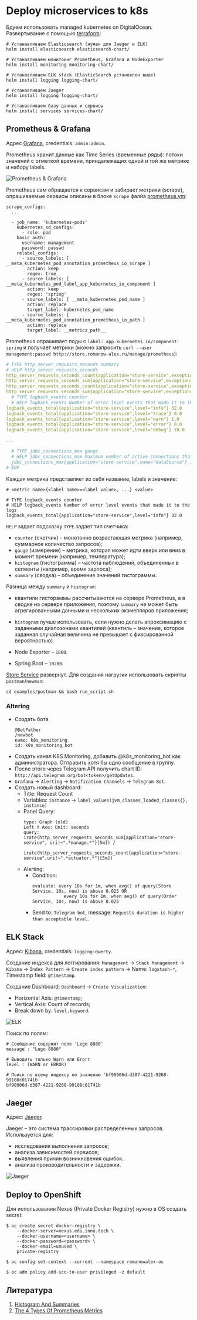# Deploy microservices to k8s

Бдуем использовать managed kubernetes on DigitalOcean. Развертывание с
помощью [terraform](https://github.com/Romanow/ansible-kubernetes):

```shell
# Устанавливаем Elasticsearch (нужен для Jaeger и ELK)
helm install elasticsearch elasticsearch-chart/

# Устанавливаем монитоинг Prometheus, Grafana и NodeExporter
helm install monitoring monitoring-chart/

# Устанавливаем ELK stack (ElasticSearch установлен выше)
helm install logging logging-chart/

# Устанавливаем Jaeger
helm install logging logging-chart/

# Устанавливаем базу данных и сервисы
helm install services services-chart/
```

## Prometheus & Grafana

Адрес [Grafana](https://grafana.romanow-alex.ru/), credentials: `admin:admin`.

Prometheus хранит данные как Time Series (временные ряды): потоки значений с отметкой времени, приндалежащих одной и той
же метрике и набору labels.

![Prometheus & Grafana](images/prometheus_grafana.png)

Prometheus сам обращается к сервисам и забирает метрики (scrape), опрашиваемые сервисы описаны в блоке `scrape`
фалйа [prometheus.ym](monitoring-chart/charts/prometheus/config/prometheus.yml):

```
scrape_configs:
  ...
  
  - job_name: 'kubernetes-pods'
    kubernetes_sd_configs:
      - role: pod
    basic_auth:
      username: management
      password: passwd
    relabel_configs:
      - source_labels: [ __meta_kubernetes_pod_annotation_prometheus_io_scrape ]
        action: keep
        regex: true
      - source_labels: [ __meta_kubernetes_pod_label_app_kubernetes_io_component ]
        action: keep
        regex: 'spring'
      - source_labels: [ __meta_kubernetes_pod_name ]
        action: replace
        target_label: kubernetes_pod_name
      - source_labels: [ __meta_kubernetes_pod_annotation_prometheus_io_path ]
        action: replace
        target_label: __metrics_path__
```

Prometheus опрашивает поды с `label: app.kubernetes.io/component: spring` и получает метрики (можно
запросить `curl --user management:passwd http://store.romanow-alex.ru/manage/prometheus`):

```yaml
# TYPE http_server_requests_seconds summary
# HELP http_server_requests_seconds  
http_server_requests_seconds_count{application="store-service",exception="None",method="GET",outcome="CLIENT_ERROR",status="401",uri="root"} 1.0
http_server_requests_seconds_sum{application="store-service",exception="None",method="GET",outcome="CLIENT_ERROR",status="401",uri="root"} 0.003124419
http_server_requests_seconds_count{application="store-service",exception="None",method="GET",outcome="SUCCESS",status="200",uri="/manage/prometheus"} 38.0
http_server_requests_seconds_sum{application="store-service",exception="None",method="GET",outcome="SUCCESS",status="200",uri="/manage/prometheus"} 8.092993196
  # TYPE logback_events counter
  # HELP logback_events Number of error level events that made it to the logs
logback_events_total{application="store-service",level="info"} 32.0
logback_events_total{application="store-service",level="trace"} 0.0
logback_events_total{application="store-service",level="warn"} 1.0
logback_events_total{application="store-service",level="error"} 0.0
logback_events_total{application="store-service",level="debug"} 78.0

...

  # TYPE jdbc_connections_max gauge
  # HELP jdbc_connections_max Maximum number of active connections that can be allocated at the same time.
  jdbc_connections_max{application="store-service",name="dataSource"} 10.0
# EOF
```

Каждая метрика представляет из себя название, labels и значение:

```
# <metric name>{<label name>=<label value>, ...} <value>

# TYPE logback_events counter
# HELP logback_events Number of error level events that made it to the logs
logback_events_total{application="store-service",level="info"} 32.0
```

`HELP` задает подсказку `TYPE` задает тип счетчика:

* `counter` (счетчик) – монотонно возрастающая метрика (например, суммарное количество запросов);
* `gauge` (измерение) – метрика, которая может идти вверх или вниз в момент времени (например, температура);
* `histogram` (гистограмма) – частота наблюдений, объединенных в сегменты (например, время зарпоса);
* `summary` (сводка) – объединение значений гистограммы.

Разница между `summary` и `histogram`:

* квантили гистораммы рассчитываются на сервере Prometheus, а в сводке на сервере приложения, поэтому `summary` не может
  быть агрегированными данными и нескольких экзмепляров приложения;
* `histogram` лучше использовать, если нужно делать апроксимацию с заданными диапозонами квантилей (квантиль – значение,
  которое заданная случайная величина не превышает с фиксированной вероятностью).

* Node Exporter – `1860`.
* Spring Boot – `10280`.

[Store Service](https://store.romanow-alex.ru/) развернут. Для создания нагрузки использовать скрипты
`postman`/`newman`:

```shell
cd examples/postman && bash run_script.sh
```

### Altering

* Создать бота
  ```
  @BotFather
  /newbot
  name: k8s_monitoring
  id: k8s_monitoring_bot
  ```
* Создать канал K8S Monitoring, добавить @k8s_monitoring_bot как администратора. Отправить хотя бы одно сообщение в
  группу.
* После этого через Telegram API получить chart ID: `http://api.telegram.org/bot<token>/getUpdates`.
* `Grafana` -> `Alerting` -> `Notification Channels` -> `Telegram Bot`.
* Создать новый dashboard:
    * Title: Request Count
    * Variables: `instance` -> `label_values(jvm_classes_loaded_classes{}, instance)`
    * Panel Query:
      ```
      type: Graph (old)
      Left Y Axe: Unit: seconds
      query: irate(http_server_requests_seconds_sum{application="store-service", uri!~".*manage.*"}[5m]) /
               irate(http_server_requests_seconds_count{application="store-service",uri!~".*actuator.*"}[5m])
      ```
    * Alerting:
        * Condition:
          ```
          evaluate: every 10s for 1m, when avg() of query(Store Service, 10s, now) is above 0.025 OR
                      every 10s for 1m, when avg() of query(Order Service, 10s, now) is above 0.025  
          
          ```
        * Send to: `Telegram bot`, message: `Requests duration is higher than acceptable level`.

## ELK Stack

Адрес: [Kibana](https://kibana.romanow-alex.ru/), credentials:  `logging:qwerty`.

Создание индекса для логгирования: `Management` -> `Stack Management` -> `Kibana` -> `Index Pattern`
-> `Create index pattern` -> Name: `logstash-*`, Timestamp field: `@timestamp`.

Создание Dashboard: `Dashboard` -> `Create Visualization`:

* Horizontal Axis: `@timestamp`;
* Vertical Axis: Count of records;
* Break down by: `level.keyword`.

![ELK](images/elk.png)

Поиск по полям:

```kql
# Сообщение содержит поле 'Lego 8880'
message : "Lego 8880"

# Выводить только Warn или Erorr
level : (WARN or ERROR)

# Поиск по всему индексу по значению 'bf90906d-d387-4221-9268-99108c01741b'
bf90906d-d387-4221-9268-99108c01741b
```

## Jaeger

Адрес: [Jaeger](https://jaeger.romanow-alex.ru/).

Jaeger – это система трассировки распределенных запросов. Используется для:

* исследования выполнения запросов;
* анализа зависимостей сервисов;
* выявления причин возникновения ошибок.
* анализа производительности и задержки.

![Jaeger](images/jaeger.png)

## Deploy to OpenShift

Для использования Nexus (Private Docker Registry) нужно в OS создать secret:

```shell
$ oc create secret docker-registry \
    --docker-server=nexus.edu.inno.tech \
    --docker-username=<username> \
    --docker-password=<password> \
    --docker-email=unused \
    private-registry
```

```shell
$ oc config set-context --current --namespace romanowalex-os

$ oc adm policy add-scc-to-user privileged -z default
```

## Литература

1. [Histogram And Summaries](https://prometheus.io/docs/practices/histograms/)
1. [The 4 Types Of Prometheus Metrics](https://tomgregory.com/the-four-types-of-prometheus-metrics/)